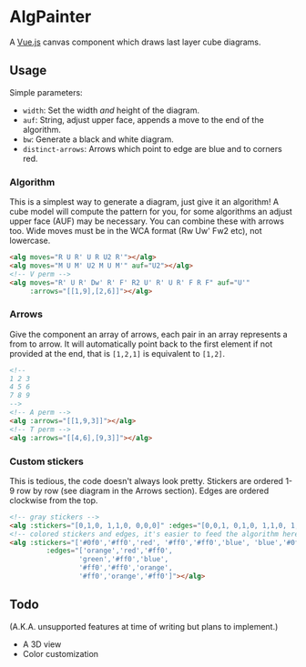 # AlgPainter

A [Vue.js](https://vuejs.org/) canvas component which draws last layer cube diagrams.

## Usage

Simple parameters:

- `width`: Set the width *and* height of the diagram.
- `auf`: String, adjust upper face, appends a move to the end of the algorithm.
- `bw`: Generate a black and white diagram.
- `distinct-arrows`: Arrows which point to edge are blue and to corners red.

### Algorithm
This is a simplest way to generate a diagram, just give it an algorithm! A cube model will compute the pattern for you, for some algorithms an adjust upper face (AUF) may be necessary. You can combine these with arrows too. Wide moves must be in the WCA format (Rw Uw' Fw2 etc), not lowercase.

```html
<alg moves="R U R' U R U2 R'"></alg>
<alg moves="M U M' U2 M U M'" auf="U2"></alg>
<!-- V perm -->
<alg moves="R' U R' Dw' R' F' R2 U' R' U R' F R F" auf="U'"
     :arrows="[[1,9],[2,6]]"></alg>
```

### Arrows
Give the component an array of arrows, each pair in an array represents a from to arrow. It will automatically point back to the first element if not provided at the end, that is `[1,2,1]` is equivalent to `[1,2]`.

```html
<!--
1 2 3
4 5 6
7 8 9
-->
<!-- A perm -->
<alg :arrows="[[1,9,3]]"></alg>
<!-- T perm -->
<alg :arrows="[[4,6],[9,3]]"></alg>
```

### Custom stickers
This is tedious, the code doesn't always look pretty. Stickers are ordered 1-9 row by row (see diagram in the Arrows section). Edges are ordered clockwise from the top.

```html
<!-- gray stickers -->
<alg :stickers="[0,1,0, 1,1,0, 0,0,0]" :edges="[0,0,1, 0,1,0, 1,1,0, 1,0,1]"></alg>
<!-- colored stickers and edges, it's easier to feed the algorithm here. -->
<alg :stickers="['#0f0','#ff0','red', '#ff0','#ff0','blue', 'blue','#0f0','red']"
         :edges="['orange','red','#ff0',
                 'green','#ff0','blue',
                 '#ff0','#ff0','orange',
                 '#ff0','orange','#ff0']"></alg>
```

## Todo
(A.K.A. unsupported features at time of writing but plans to implement.)

- A 3D view
- Color customization